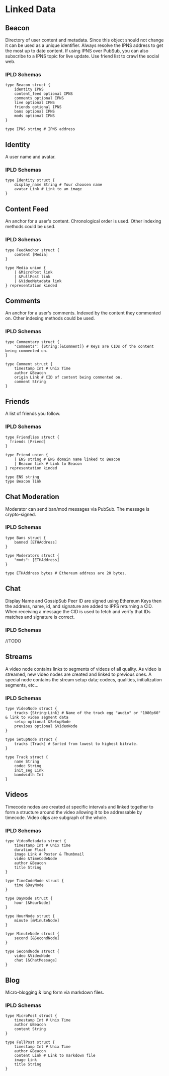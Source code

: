 # Linked Data

## Beacon

Directory of user content and metadata.
Since this object should not change it can be used as a unique identifier.
Always resolve the IPNS address to get the most up to date content.
If using IPNS over PubSub, you can also subscribe to a IPNS topic for live update.
Use friend list to crawl the social web.

### IPLD Schemas
```
type Beacon struct {
    identity IPNS
    content_feed optional IPNS
    comments optional IPNS
    live optional IPNS
    friends optional IPNS
    bans optional IPNS
    mods optional IPNS
}

type IPNS string # IPNS address
```
## Identity

A user name and avatar.

### IPLD Schemas
```
type Identity struct {
    display_name String # Your choosen name
    avatar Link # Link to an image
}
```

## Content Feed

An anchor for a user's content.
Chronological order is used.
Other indexing methods could be used.

### IPLD Schemas
```
type FeedAnchor struct {
    content [Media]
}

type Media union {
    | &MicroPost link
    | &FullPost link
    | &VideoMetadata link
} representation kinded
```
## Comments

An anchor for a user's comments.
Indexed by the content they commented on.
Other indexing methods could be used.

### IPLD Schemas
```
type Commentary struct {
    "comments": {String:[&Comment]} # Keys are CIDs of the content being commented on.
}

type Comment struct {
    timestamp Int # Unix Time
    author &Beacon
    origin Link # CID of content being commented on.
    comment String
}
```
## Friends

A list of friends you follow.

### IPLD Schemas
```
type Friendlies struct {
  friends [Friend] 
}

type Friend union {
    | ENS string # ENS domain name linked to Beacon
    | Beacon link # Link to Beacon
} representation kinded

type ENS string
type Beacon link
```
## Chat Moderation

Moderator can send ban/mod messages via PubSub.
The message is crypto-signed.

### IPLD Schemas
```
type Bans struct {
    banned [ETHAddress]
}

type Moderators struct {
    "mods": [ETHAddress]
}

type ETHAddress bytes # Ethereum address are 20 bytes.
```
## Chat
Display Name and GossipSub Peer ID are signed using Ethereum Keys then the address, name, id, and signature are added to IPFS returning a CID.
When receiving a message the CID is used to fetch and verify that IDs matches and signature is correct.

### IPLD Schemas
//TODO

## Streams
A video node contains links to segments of videos of all quality. As video is streamed, new video nodes are created and linked to previous ones.
A special node contains the stream setup data; codecs, qualities, initialization segments, etc...

### IPLD Schemas
```
type VideoNode struct {
    tracks {String:Link} # Name of the track egg "audio" or "1080p60" & link to video segment data
    setup optional &SetupNode
    previous optional &VideoNode
}

type SetupNode struct {
    tracks [Track] # Sorted from lowest to highest bitrate.
}

type Track struct {
    name String
    codec String
    init_seg Link
    bandwidth Int
}
```

## Videos
Timecode nodes are created at specific intervals and linked together to form a structure around the video allowing it to be addressable by timecode.
Video clips are subgraph of the whole.

### IPLD Schemas
```
type VideoMetadata struct {
    timestamp Int # Unix time
    duration Float
    image Link # Poster & Thumbnail
    video &TimeCodeNode
    author &Beacon
    title String
}

type TimeCodeNode struct {
    time &DayNode
}

type DayNode struct {
    hour [&HourNode]
}

type HourNode struct {
    minute [&MinuteNode]
}

type MinuteNode struct {
    second [&SecondNode]
}

type SecondNode struct {
    video &VideoNode
    chat [&ChatMessage]
}
```
## Blog
Micro-blogging & long form via markdown files.

### IPLD Schemas
```
type MicroPost struct {
    timestamp Int # Unix Time
    author &Beacon
    content String
}

type FullPost struct {
    timestamp Int # Unix Time
    author &Beacon
    content Link # Link to markdown file
    image Link
    title String
}
```